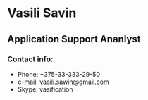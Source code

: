 # Vasili Savin
## Application Support Ananlyst
### Contact info:
* Phone: +375-33-333-29-50
* e-mail: vasili.sawin@gmail.com
* Skype: vasification